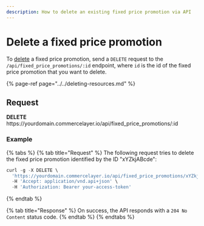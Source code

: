 ```yaml
---
description: How to delete an existing fixed price promotion via API
---
```


# Delete a fixed price promotion

To <a href="https://docs.commercelayer.io/developers/deleting-resources" target="_blank">delete</a> a fixed price promotion, send a `DELETE` request to the `/api/fixed_price_promotions/:id` endpoint, where `id` is the id of the fixed price promotion that you want to delete.

{% page-ref page="../../deleting-resources.md" %}

## Request

**DELETE** https://<i></i>yourdomain.commercelayer.io/api/fixed_price_promotions/:id

### Example

{% tabs %}
{% tab title="Request" %}
The following request tries to delete the fixed price promotion identified by the ID "xYZkjABcde":

```javascript
curl -g -X DELETE \
  'https://yourdomain.commercelayer.io/api/fixed_price_promotions/xYZkjABcde' \
  -H 'Accept: application/vnd.api+json' \
  -H 'Authorization: Bearer your-access-token'
```
{% endtab %}

{% tab title="Response" %}
On success, the API responds with a `204 No Content` status code.
{% endtab %}
{% endtabs %}


